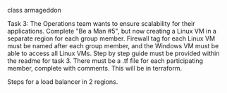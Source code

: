 class armageddon

Task 3: 
The Operations team wants to ensure scalability for their applications. Complete "Be a Man #5", but now creating a Linux VM in a separate region for each group member. Firewall tag for each Linux VM must be named after each group member, and the Windows VM must be able to access all Linux VMs. Step by step guide must be provided within the readme for task 3. There must be a .tf file for each participating member, complete with comments. This will be in terraform.

Steps for a load balancer in 2 regions.

